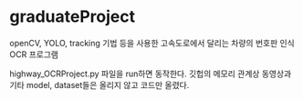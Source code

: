 # graduateProject
openCV, YOLO, tracking 기법 등을 사용한 고속도로에서 달리는 차량의 번호판 인식 OCR 프로그램

highway_OCRProject.py 파일을 run하면 동작한다. 
깃헙의 메모리 관계상 동영상과 기타 model, dataset들은 올리지 않고 코드만 올렸다.
